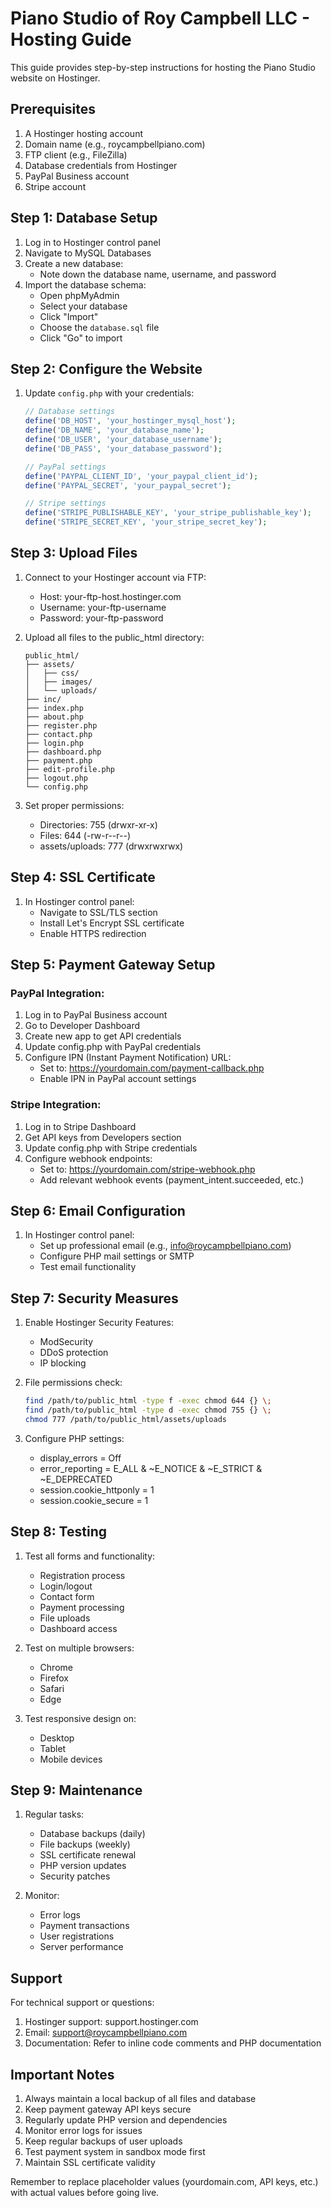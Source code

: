 # Piano Studio of Roy Campbell LLC - Hosting Guide

This guide provides step-by-step instructions for hosting the Piano Studio website on Hostinger.

## Prerequisites

1. A Hostinger hosting account
2. Domain name (e.g., roycampbellpiano.com)
3. FTP client (e.g., FileZilla)
4. Database credentials from Hostinger
5. PayPal Business account
6. Stripe account

## Step 1: Database Setup

1. Log in to Hostinger control panel
2. Navigate to MySQL Databases
3. Create a new database:
   - Note down the database name, username, and password
4. Import the database schema:
   - Open phpMyAdmin
   - Select your database
   - Click "Import"
   - Choose the `database.sql` file
   - Click "Go" to import

## Step 2: Configure the Website

1. Update `config.php` with your credentials:
   ```php
   // Database settings
   define('DB_HOST', 'your_hostinger_mysql_host');
   define('DB_NAME', 'your_database_name');
   define('DB_USER', 'your_database_username');
   define('DB_PASS', 'your_database_password');

   // PayPal settings
   define('PAYPAL_CLIENT_ID', 'your_paypal_client_id');
   define('PAYPAL_SECRET', 'your_paypal_secret');

   // Stripe settings
   define('STRIPE_PUBLISHABLE_KEY', 'your_stripe_publishable_key');
   define('STRIPE_SECRET_KEY', 'your_stripe_secret_key');
   ```

## Step 3: Upload Files

1. Connect to your Hostinger account via FTP:
   - Host: your-ftp-host.hostinger.com
   - Username: your-ftp-username
   - Password: your-ftp-password

2. Upload all files to the public_html directory:
   ```
   public_html/
   ├── assets/
   │   ├── css/
   │   ├── images/
   │   └── uploads/
   ├── inc/
   ├── index.php
   ├── about.php
   ├── register.php
   ├── contact.php
   ├── login.php
   ├── dashboard.php
   ├── payment.php
   ├── edit-profile.php
   ├── logout.php
   └── config.php
   ```

3. Set proper permissions:
   - Directories: 755 (drwxr-xr-x)
   - Files: 644 (-rw-r--r--)
   - assets/uploads: 777 (drwxrwxrwx)

## Step 4: SSL Certificate

1. In Hostinger control panel:
   - Navigate to SSL/TLS section
   - Install Let's Encrypt SSL certificate
   - Enable HTTPS redirection

## Step 5: Payment Gateway Setup

### PayPal Integration:
1. Log in to PayPal Business account
2. Go to Developer Dashboard
3. Create new app to get API credentials
4. Update config.php with PayPal credentials
5. Configure IPN (Instant Payment Notification) URL:
   - Set to: https://yourdomain.com/payment-callback.php
   - Enable IPN in PayPal account settings

### Stripe Integration:
1. Log in to Stripe Dashboard
2. Get API keys from Developers section
3. Update config.php with Stripe credentials
4. Configure webhook endpoints:
   - Set to: https://yourdomain.com/stripe-webhook.php
   - Add relevant webhook events (payment_intent.succeeded, etc.)

## Step 6: Email Configuration

1. In Hostinger control panel:
   - Set up professional email (e.g., info@roycampbellpiano.com)
   - Configure PHP mail settings or SMTP
   - Test email functionality

## Step 7: Security Measures

1. Enable Hostinger Security Features:
   - ModSecurity
   - DDoS protection
   - IP blocking

2. File permissions check:
   ```bash
   find /path/to/public_html -type f -exec chmod 644 {} \;
   find /path/to/public_html -type d -exec chmod 755 {} \;
   chmod 777 /path/to/public_html/assets/uploads
   ```

3. Configure PHP settings:
   - display_errors = Off
   - error_reporting = E_ALL & ~E_NOTICE & ~E_STRICT & ~E_DEPRECATED
   - session.cookie_httponly = 1
   - session.cookie_secure = 1

## Step 8: Testing

1. Test all forms and functionality:
   - Registration process
   - Login/logout
   - Contact form
   - Payment processing
   - File uploads
   - Dashboard access

2. Test on multiple browsers:
   - Chrome
   - Firefox
   - Safari
   - Edge

3. Test responsive design on:
   - Desktop
   - Tablet
   - Mobile devices

## Step 9: Maintenance

1. Regular tasks:
   - Database backups (daily)
   - File backups (weekly)
   - SSL certificate renewal
   - PHP version updates
   - Security patches

2. Monitor:
   - Error logs
   - Payment transactions
   - User registrations
   - Server performance

## Support

For technical support or questions:
1. Hostinger support: support.hostinger.com
2. Email: support@roycampbellpiano.com
3. Documentation: Refer to inline code comments and PHP documentation

## Important Notes

1. Always maintain a local backup of all files and database
2. Keep payment gateway API keys secure
3. Regularly update PHP version and dependencies
4. Monitor error logs for issues
5. Keep regular backups of user uploads
6. Test payment system in sandbox mode first
7. Maintain SSL certificate validity

Remember to replace placeholder values (yourdomain.com, API keys, etc.) with actual values before going live.
